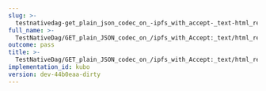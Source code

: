 ```yaml
---
slug: >-
  testnativedag-get_plain_json_codec_on_-ipfs_with_accept-_text-html_returns_html_(dag-index-html)
full_name: >-
  TestNativeDag/GET_plain_JSON_codec_on_/ipfs_with_Accept:_text/html_returns_HTML_(dag-index-html)
outcome: pass
title: >-
  TestNativeDag/GET_plain_JSON_codec_on_/ipfs_with_Accept:_text/html_returns_HTML_(dag-index-html)
implementation_id: kubo
version: dev-44b0eaa-dirty
---
```


